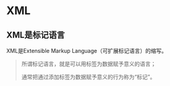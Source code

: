 # XML

## XML是标记语言

XML是Extensible Markup Language（可扩展标记语言）的缩写。

> 所谓标记语言，就是可以用标签为数据赋予意义的语言；
>
> 通常把通过添加标签为数据赋予意义的行为称为“标记”​。





